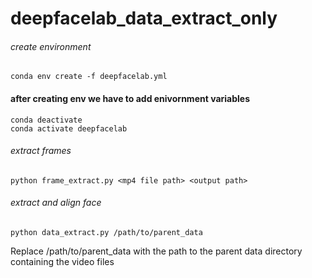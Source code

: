# deepfacelab_data_extract_only


###### create environment
```
conda env create -f deepfacelab.yml
```


#### after creating env we have to add enivornment variables
```commandline
conda deactivate
conda activate deepfacelab
```

###### extract frames
```
python frame_extract.py <mp4 file path> <output path>
```

###### extract and align face
```
python data_extract.py /path/to/parent_data
```

Replace /path/to/parent_data with the path to the parent data directory containing the video files


